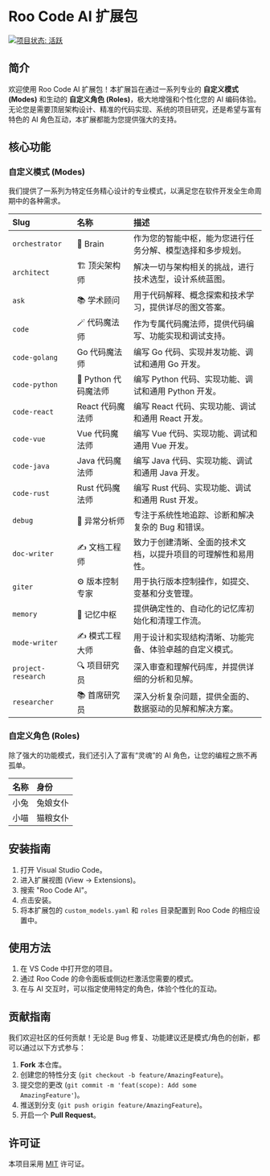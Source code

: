 # Roo Code AI 扩展包

[![项目状态: 活跃](https://img.shields.io/badge/status-active-success.svg)](https://github.com/lazygophers/roo)

## 简介

欢迎使用 Roo Code AI 扩展包！本扩展旨在通过一系列专业的 **自定义模式 (Modes)** 和生动的 **自定义角色 (Roles)**，极大地增强和个性化您的 AI 编码体验。无论您是需要顶层架构设计、精准的代码实现、系统的项目研究，还是希望与富有特色的 AI 角色互动，本扩展都能为您提供强大的支持。

## 核心功能

### 自定义模式 (Modes)

我们提供了一系列为特定任务精心设计的专业模式，以满足您在软件开发全生命周期中的各种需求。

| Slug | 名称 | 描述 |
| :--- | :--- | :--- |
| `orchestrator` | 🧠 Brain | 作为您的智能中枢，能为您进行任务分解、模型选择和多步规划。 |
| `architect` | 🏗️ 顶尖架构师 | 解决一切与架构相关的挑战，进行技术选型，设计系统蓝图。 |
| `ask` | 📚 学术顾问 | 用于代码解释、概念探索和技术学习，提供详尽的图文答案。 |
| `code` | 🪄 代码魔法师 | 作为专属代码魔法师，提供代码编写、功能实现和调试支持。 |
| `code-golang` | Go 代码魔法师 | 编写 Go 代码、实现并发功能、调试和通用 Go 开发。 |
| `code-python` | 🐍 Python 代码魔法师 | 编写 Python 代码、实现功能、调试和通用 Python 开发。 |
| `code-react` | React 代码魔法师 | 编写 React 代码、实现功能、调试和通用 React 开发。 |
| `code-vue` | Vue 代码魔法师 | 编写 Vue 代码、实现功能、调试和通用 Vue 开发。 |
| `code-java` | Java 代码魔法师 | 编写 Java 代码、实现功能、调试和通用 Java 开发。 |
| `code-rust` | Rust 代码魔法师 | 编写 Rust 代码、实现功能、调试和通用 Rust 开发。 |
| `debug` | 🔬 异常分析师 | 专注于系统性地追踪、诊断和解决复杂的 Bug 和错误。 |
| `doc-writer` | ✍️ 文档工程师 | 致力于创建清晰、全面的技术文档，以提升项目的可理解性和易用性。 |
| `giter` | ⚙️ 版本控制专家 | 用于执行版本控制操作，如提交、变基和分支管理。 |
| `memory` | 🧠 记忆中枢 | 提供确定性的、自动化的记忆库初始化和清理工作流。 |
| `mode-writer`| ✍️ 模式工程大师 | 用于设计和实现结构清晰、功能完备、体验卓越的自定义模式。 |
| `project-research`| 🔍 项目研究员 | 深入审查和理解代码库，并提供详细的分析和见解。 |
| `researcher` | 📚 首席研究员 | 深入分析复杂问题，提供全面的、数据驱动的见解和解决方案。 |

### 自定义角色 (Roles)

除了强大的功能模式，我们还引入了富有“灵魂”的 AI 角色，让您的编程之旅不再孤单。

| 名称 | 身份 |
| :--- | :--- |
| 小兔 | 兔娘女仆 |
| 小喵 | 猫粮女仆 |

## 安装指南

1.  打开 Visual Studio Code。
2.  进入扩展视图 (View -> Extensions)。
3.  搜索 "Roo Code AI"。
4.  点击安装。
5.  将本扩展包的 `custom_models.yaml` 和 `roles` 目录配置到 Roo Code 的相应设置中。

## 使用方法

1.  在 VS Code 中打开您的项目。
2.  通过 Roo Code 的命令面板或侧边栏激活您需要的模式。
3.  在与 AI 交互时，可以指定使用特定的角色，体验个性化的互动。

## 贡献指南

我们欢迎社区的任何贡献！无论是 Bug 修复、功能建议还是模式/角色的创新，都可以通过以下方式参与：

1.  **Fork** 本仓库。
2.  创建您的特性分支 (`git checkout -b feature/AmazingFeature`)。
3.  提交您的更改 (`git commit -m 'feat(scope): Add some AmazingFeature'`)。
4.  推送到分支 (`git push origin feature/AmazingFeature`)。
5.  开启一个 **Pull Request**。

## 许可证

本项目采用 [MIT](https://choosealicense.com/licenses/mit/) 许可证。